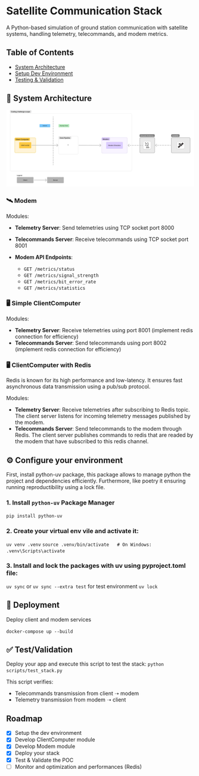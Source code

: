 # Satellite Communication Stack

A Python-based simulation of ground station communication with satellite systems, handling telemetry, telecommands, and modem metrics.

## Table of Contents

- [System Architecture](#system-architecture)
- [Setup Dev Environment](#setup-dev-environment)
- [Testing & Validation](#testing--validation)

## 🧠 System Architecture

![alt text](image.png)

### 🛰️ Modem

Modules:

- **Telemetry Server**: Send telemetries using TCP socket port 8000
- **Telecommands Server**: Receive telecommands using TCP socket port 8001

- **Modem API Endpoints**:
  - `GET /metrics/status`
  - `GET /metrics/signal_strength`
  - `GET /metrics/bit_error_rate`
  - `GET /metrics/statistics`

### 🖥️ Simple ClientComputer

Modules:

- **Telemetry Server**: Receive telemetries using port 8001 (implement redis connection for efficiency)
- **Telecommands Server**: Send telecommands using port 8002 (implement redis connection for efficiency)

### 🖥️ ClientComputer with Redis

Redis is known for its high performance and low-latency. It ensures fast asynchronous data transmission using a pub/sub protocol.

Modules:

- **Telemetry Server**: Receive telemetries after subscribing to Redis topic. The client server listens for incoming telemetry messages published by the modem.
- **Telecommands Server**: Send telecommands to the modem through Redis. The client server publishes commands to redis that are readed by the modem that have subscribed to this redis channel.

## ⚙️ Configure your environment

First, install python-uv package, this package allows to manage python the project and dependencies efficiently.
Furthermore, like poetry it ensuring running reproductibility using a lock file.

### 1. Install `python-uv` Package Manager

`pip install python-uv`

### 2. Create your virtual env vile and activate it:

`uv venv .venv`
`source .venv/bin/activate   # On Windows: .venv\Scripts\activate`

### 3. Install and lock the packages with uv using pyproject.toml file:

`uv sync`
or
`uv sync --extra test` for test environment
`uv lock`

## 🚀 Deployment

Deploy client and modem services

`docker-compose up --build`

## ✅ Test/Validation

Deploy your app and execute this script to test the stack:
`python scripts/test_stack.py`

This script verifies:

- Telecommands transmission from client ➝ modem
- Telemetry transmission from modem ➝ client

## Roadmap

- [x] Setup the dev environment
- [x] Develop ClientComputer module
- [x] Develop Modem module
- [x] Deploy your stack
- [x] Test & Validate the POC
- [ ] Monitor and optimization and performances (Redis)
